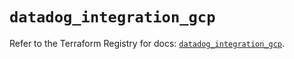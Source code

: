 # `datadog_integration_gcp`

Refer to the Terraform Registry for docs: [`datadog_integration_gcp`](https://registry.terraform.io/providers/datadog/datadog/3.56.0/docs/resources/integration_gcp).
